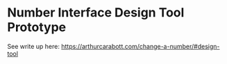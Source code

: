 # Number Interface Design Tool Prototype

See write up here: https://arthurcarabott.com/change-a-number/#design-tool
